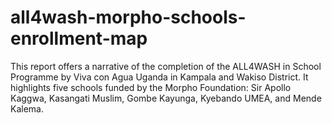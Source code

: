 # all4wash-morpho-schools-enrollment-map
This report offers a narrative of the completion of the ALL4WASH in School Programme by Viva con Agua Uganda in Kampala and Wakiso District. It highlights five schools funded by the Morpho Foundation: Sir Apollo Kaggwa, Kasangati Muslim, Gombe Kayunga, Kyebando UMEA, and Mende Kalema.
